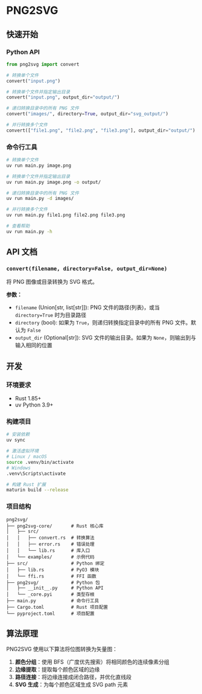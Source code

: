 # PNG2SVG

## 快速开始

### Python API

```python
from png2svg import convert

# 转换单个文件
convert("input.png")

# 转换单个文件并指定输出目录
convert("input.png", output_dir="output/")

# 递归转换目录中的所有 PNG 文件
convert("images/", directory=True, output_dir="svg_output/")

# 并行转换多个文件
convert(["file1.png", "file2.png", "file3.png"], output_dir="output/")
```

### 命令行工具

```bash
# 转换单个文件
uv run main.py image.png

# 转换单个文件并指定输出目录
uv run main.py image.png -o output/

# 递归转换目录中的所有 PNG 文件
uv run main.py -d images/

# 并行转换多个文件
uv run main.py file1.png file2.png file3.png

# 查看帮助
uv run main.py -h
```

## API 文档

### `convert(filename, directory=False, output_dir=None)`

将 PNG 图像或目录转换为 SVG 格式。

**参数：**
- `filename` (Union[str, list[str]]): PNG 文件的路径(列表)，或当 `directory=True` 时为目录路径
- `directory` (bool): 如果为 `True`，则递归转换指定目录中的所有 PNG 文件。默认为 `False`
- `output_dir` (Optional[str]): SVG 文件的输出目录。如果为 `None`，则输出到与输入相同的位置

## 开发

### 环境要求

- Rust 1.85+
- uv Python 3.9+

### 构建项目

```bash
# 安装依赖
uv sync

# 激活虚拟环境
# Linux / macOS
source .venv/bin/activate
# Windows
.venv\Scripts\activate

# 构建 Rust 扩展
maturin build --release
```

### 项目结构

```
png2svg/
├── png2svg-core/       # Rust 核心库
│   ├── src/
│   │   ├── convert.rs  # 转换算法
│   │   ├── error.rs    # 错误处理
│   │   └── lib.rs      # 库入口
│   └── examples/       # 示例代码
├── src/                # Python 绑定
│   ├── lib.rs          # PyO3 模块
│   └── ffi.rs          # FFI 函数
├── png2svg/            # Python 包
│   ├── __init__.py     # Python API
│   └── _core.pyi       # 类型存根
├── main.py             # 命令行工具
├── Cargo.toml          # Rust 项目配置
└── pyproject.toml      # 项目配置
```

## 算法原理

PNG2SVG 使用以下算法将位图转换为矢量图：

1. **颜色分组**：使用 BFS（广度优先搜索）将相同颜色的连续像素分组
2. **边缘提取**：提取每个颜色区域的边缘
3. **路径连接**：将边缘连接成闭合路径，并优化直线段
4. **SVG 生成**：为每个颜色区域生成 SVG path 元素
